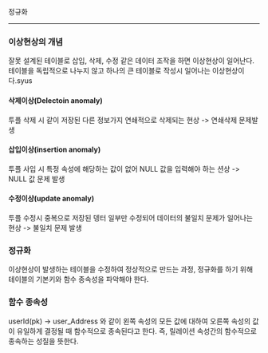 정규화

---

### 이상현상의 개념

잘못 설계된 테이블로 삽입, 삭제, 수정 같은 데이터 조작을 하면 이상현상이 일어난다. 테이블을 독립적으로 나누지 않고 하나의 큰 테이블로 작성시 일어나는 이상현상이다.syus

#### 삭제이상(Delectoin anomaly)

투플 삭제 시 같이 저장된 다른 정보가지 연쇄적으로 삭제되는 현상 -> 연쇄삭제 문제발생

#### 삽입이상(insertion anomaly)

투플 사입 시 특정 속성에 해당하는 값이 없어 NULL 값을 입력해야 하는 션상 -> NULL 값 문제 발생

#### 수정이상(update anomaly)

투플 수정시 중복으로 저장된 뎅터 일부만 수정되어 데이터의 불일치 문제가 일어나는 현상 -> 불일치 문제 발생



### 정규화

이상현상이 발생하는 테이블을 수정하여 정상적으로 만드는 과정, 정규화를 하기 위해 테이블의 기본키와 함수 종속성을 파악해야 한다.



### 함수 종속성

userId(pk) -> user_Address 와 같이 왼쪽 속성의 모든 값에 대하여 오른쪽 속성의 값이 유일하게 결정될 때 함수적으로 종속된다고 한다. 즉, 릴레이션 속성간의  함수적으로 종속하는 성질을 뜻한다.